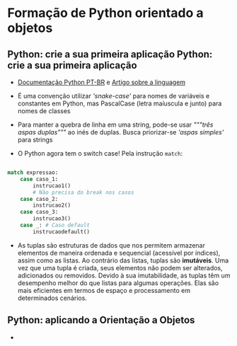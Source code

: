 <h1>Formação de Python orientado a objetos</h1>

<h2>Python: crie a sua primeira aplicação Python: crie a sua primeira aplicação</h2>

- <a href="https://docs.python.org/pt-br/3/">Documentação Python PT-BR</a> e <a href="https://www.alura.com.br/artigos/python">Artigo sobre a linguagem</a>

- É uma convenção utilizar _'snake-case'_ para nomes de variáveis e constantes em Python, mas PascalCase (letra maíuscula e junto) para nomes de classes

- Para manter a quebra de linha em uma string, pode-se usar _"""três aspas duplas"""_ ao inés de duplas. Busca priorizar-se _'aspas simples'_ para strings

- O Python agora tem o switch case! Pela instrução `match`:

```python

match expressao:
    case caso_1:
        instrucao1()
        # Não precisa do break nos casos
    case caso_2:
        instrucao2()
    case caso_3:
        instrucao3()
    case _: # Caso default
        instrucaodefault()
```

- As tuplas são estruturas de dados que nos permitem armazenar elementos de maneira ordenada e sequencial (acessível por índices), assim como as listas. Ao contrário das listas, tuplas são **imutáveis**. Uma vez que uma tupla é criada, seus elementos não podem ser alterados, adicionados ou removidos. Devido à sua imutabilidade, as tuplas têm um desempenho melhor do que listas para algumas operações. Elas são mais eficientes em termos de espaço e processamento em determinados cenários.

<h2>Python: aplicando a Orientação a Objetos</h2>

- 